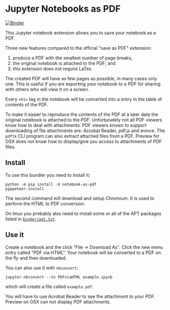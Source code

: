 # Jupyter Notebooks as PDF

[![Binder](https://mybinder.org/badge_logo.svg)](https://mybinder.org/v2/gh/betatim/notebook-as-pdf/master)

This Jupyter notebook extension allows you to save your notebook as a PDF.

Three new features compared to the official "save as PDF" extension:
1. produce a PDF with the smallest number of page breaks,
1. the original notebook is attached to the PDF; and
1. this extension does not require LaTex.

The created PDF will have as few pages as possible, in many cases only one. This is useful if you are exporting your notebook to a PDF for sharing with others who will view it on a screen.

Every `<h1>` tag in the notebook will be converted into a entry in the table of contents of the PDF.

To make it easier to reproduce the contents of the PDF at a later date the original notebook is attached to the PDF. Unfortunately not all PDF viewers know how to deal with attachments. PDF viewers known to support downloading of file attachments are: Acrobat Reader, pdf.js and evince. The `pdftk` CLI program can also extract attached files from a PDF. Preview for OSX does not know how to display/give you access to attachments of PDF files.


## Install

To use this bundler you need to install it:
```
python -m pip install -U notebook-as-pdf
pyppeteer-install
```
The second command will download and setup Chromium. It is used to perform
the HTML to PDF conversion.

On linux you probably also need to install some or all of the APT packages
listed in [`binder/apt.txt`](binder/apt.txt).


## Use it

Create a notebook and the click "File -> Download As". Click the new menu entry
called "PDF via HTML". Your notebook will be converted to a PDF on the fly
and then downloaded.

You can also use it with `nbconvert`:
```
jupyter-nbconvert --to PDFviaHTML example.ipynb
```
which will create a file called `example.pdf`.

You will have to use Acrobat Reader to see the attachment to your PDF. Preview
on OSX can not display PDF attachments.
